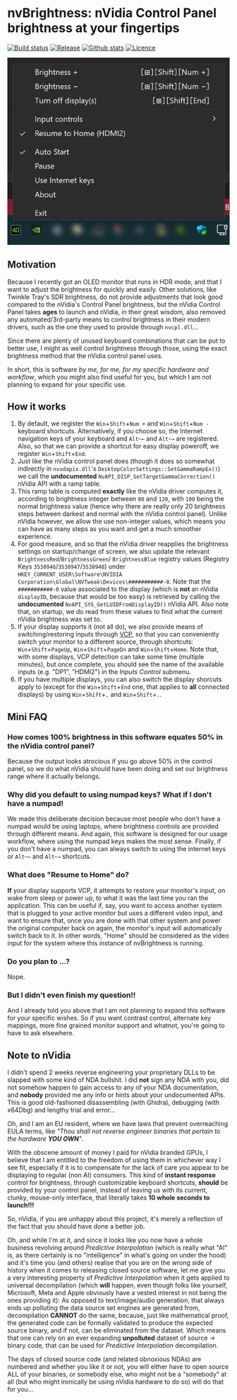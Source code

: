nvBrightness: nVidia Control Panel brightness at your fingertips
================================================================

[![Build status](https://img.shields.io/github/actions/workflow/status/pbatard/nvBrightness/vs2022.yml?style=flat-square)](https://github.com/pbatard/nvBrightness/actions/workflows/vs2022.yml)
[![Release](https://img.shields.io/github/release-pre/pbatard/nvBrightness.svg?style=flat-square)](https://github.com/pbatard/nvBrightness/releases)
[![Github stats](https://img.shields.io/github/downloads/pbatard/nvBrightness/total.svg?style=flat-square)](https://github.com/pbatard/nvBrightness/releases)
[![Licence](https://img.shields.io/badge/license-GPLv3-blue.svg?style=flat-square)](https://www.gnu.org/licenses/gpl-3.0.en.html)

![nvBrightness screenshot](https://raw.githubusercontent.com/pbatard/nvBrightness/master/icons/nvBrightness.png)


## Motivation

Because I recently got an OLED monitor that runs in HDR mode, and that I want to adjust the
brightness for quickly and easily. Other solutions, like Twinkle Tray's SDR brightness, do
not provide adjustments that look good compared to the nVidia's Control Panel brightness,
but the nVidia Control Panel takes **ages** to launch and nVidia, in their great wisdom,
also removed any automated/3rd-party means to control brightness in their modern drivers,
such as the one they used to provide through `nvcpl.dll`...

Since there are plenty of unused keyboard combinations that can be put to better use, I
might as well control brightness through those, using the exact brightness method that the
nVidia control panel uses.

In short, this is software *by me, for me, for my specific hardware and workflow*, which you
might also find useful for you, but which I am not planning to expand for your specific use.


## How it works

1. By default, we register the `Win`+`Shift`+`Num +` and `Win`+`Shift`+`Num -` keyboard
   shortcuts. Alternatively, if you choose so, the Internet navigation keys of your keyboard
   and `Alt`-`←` and  `Alt`-`→` are registered. Also, so that we can provide a shortcut for
   easy display poweroff, we register `Win`+`Shift`+`End`.
2. Just like the nVidia control panel does (though it does so somewhat indirectly in
   `nvxdapix.dll`'s `DesktopColorSettings::SetGammaRampEx()`) we call the **undocumented**
   `NvAPI_DISP_SetTargetGammaCorrection()` nVidia API with a ramp table.
3. This ramp table is computed **exactly** like the nVidia driver computes it, according to
   brightness integer between `80` and `120`, with `100` being the normal brightness value
   (hence why there are really only 20 brightness steps between darkest and normal with the
   nVidia control panel). Unlike nVidia however, we allow the use non-integer values, which
   means you can have as many steps as you want and get a much smoother experience.
4. For good measure, and so that the nVidia driver reapplies the brightness settings on
   startup/change of screen, we also update the relevant `BrightnessRed`/`BrightnessGreen`/
   `BrightnessBlue` registry values (Registry Keys `3538946`/`3538947`/`3538948`) under
   `HKEY_CURRENT_USER\Software\NVIDIA Corporation\Global\NVTweak\Devices\###########-0`.
   Note that the `###########-0` value associated to the display (which is **not** an nVidia
   `displayID`, because that would be too easy) is retrieved by calling the **undocumented**
   `NvAPI_SYS_GetLUIDFromDisplayID()` nVidia API.
   Also note that, on startup, we do read from these values to find what the current nVidia
   brightness was set to.
5. If your display supports it (not all do), we also provide means of switching/restoring
   inputs through [VCP](https://en.wikipedia.org/wiki/Monitor_Control_Command_Set), so that
   you can conveniently switch your monitor to a different source, through shortcuts:
   `Win`+`Shift`+`PageUp`, `Win`+`Shift`+`PageDn` and `Win`+`Shift`+`Home`. Note that, with
   some displays, VCP detection can take some time (multiple minutes), but once complete,
   you should see the name of the available inputs (e.g. "DP1", "HDMI2") in the _Inputs_
   _Control_ submenu.
6. If you have multiple displays, you can also switch the display shorcuts apply to (except
   for the `Win`+`Shift`+`End` one, that applies to **all** connected displays) by using
   `Win`+`Shift`+`,` and `Win`+`Shift`+`.`.


## Mini FAQ

### How comes 100% brightness in this software equates 50% in the nVidia control panel?

Because the output looks atrocious if you go above 50% in the control panel, so we do what
nVidia should have been doing and set our brightness range where it actually belongs.

### Why did you default to using numpad keys? What if I don't have a numpad!

We made this deliberate decision because most people who don't have a numpad would be using
laptops, where brightness controls are provided through different means. And again, this
software is designed for our usage workflow, where using the numpad keys makes the most
sense. Finally, if you don't have a numpad, you can always switch to using the internet keys
or `Alt`-`←` and  `Alt`-`→` shortcuts.

### What does "Resume to Home" do?

**If** your display supports VCP, it attempts to restore your monitor's input, on wake from
sleep or power up, to what it was the last time you ran the application. This can be useful
if, say, you want to access another system that is plugged to your active monitor but uses
a different video input, and want to ensure that, once you are done with that other system
and power the original computer back on again, the monitor's input will automatically switch
back to it. In other words, "Home" should be considered as the video input for the system
where this instance of nvBrightness is running.

### Do you plan to ...?

Nope.

### But I didn't even finish my question!!

And I already told you above that I am not planning to expand this software for your specific
wishes. So if you want contrast control, alternate key mappings, more fine grained monitor
support and whatnot, you're going to have to ask elsewhere.


## Note to nVidia

I didn't spend 2 weeks reverse engineering your proprietary DLLs to be slapped with some
kind of NDA bullshit. I did **not** sign any NDA with you, did not somehow happen to gain
access to any of your NDA documentation, and **nobody** provided me any info or hints about
your undocumented APIs. This is good old-fashioned disassembling (with Ghidra), debugging
(with x64Dbg) and lengthy trial and error...

Oh, and I am an EU resident, where we have laws that prevent overreaching EULA terms, like
_"Thou shall not reverse engineer binaries that pertain to the hardware **YOU OWN**"_.

With the obscene amount of money I paid for nVidia branded GPUs, I believe that I am
entitled to the freedom of using them in whichever way I see fit, especially if it is to
compensate for the lack of care you appear to be displaying to regular (non AI) consumers.
This kind of **instant response** control for brightness, through customizable keyboard
shortcuts, **should** be provided by your control panel, instead of leaving us with its
current, clunky, mouse-only interface, that literally takes **10 whole seconds to launch!!!**

So, nVidia, if you are unhappy about this project, it's merely a reflection of the fact that
you should have done a better job.

Oh, and while I'm at it, and since it looks like you now have a whole business revolving
around _Predictive Interpolation_ (which is really what "AI" is, as there certainly is no
"intelligence" in what's going on under the hood) and it's time you (and others) realise
that you are on the wrong side of history when it comes to releasing closed source software,
let me give you a very interesting property of _Predictive Interpolation_ when it gets
applied to universal decompilation (which **will** happen, even though folks like yourself,
Microsoft, Meta and Apple obviously have a vested interest in not being the ones providing
it): As opposed to text/image/audio generation, that always ends up polluting the data
source set engines are generated from, decompilation **CANNOT** do the same, because, just
like mathematical proof, the generated code can be formally validated to produce the
expected source binary, and if not, can be eliminated from the dataset.
Which means that one can rely on an ever expanding **unpolluted** dataset of source → binary
code, that can be used for _Predictive Interpolation_ decompilation.

The days of closed source code (and related obnoxious NDAs) are numbered and whether you
like it or not, you will either have to open source ALL of your binaries, or somebody else,
who might not be a "somebody" at all (but who might ironically be using nVidia hardware to
do so) will do that for you...
